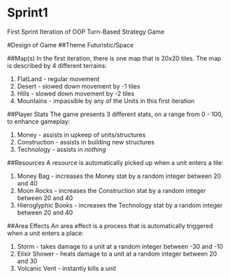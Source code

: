 # Sprint1
First Sprint Iteration of OOP Turn-Based Strategy Game

#Design of Game
##Theme
Futuristic/Space

##Map(s)
In the first iteration, there is one map that is 20x20 tiles. The map is described by 4 different terrains: 
 1. FlatLand - regular movement 
 2. Desert - slowed down movement by -1 tiles 
 3. Hills - slowed down movement by -2 tiles 
 4. Mountains - impassible by any of the Units in this first iteration
 
##Player Stats
The game presents 3 different stats, on a range from 0 - 100, to enhance gameplay:
 1. Money - assists in upkeep of units/structures
 2. Construction - assists in building new structures
 3. Technology - assists in *nothing*

##Resources
A resource is automatically picked up when a unit enters a tile:
 1. Money Bag - increases the Money stat by a random integer between 20 and 40 
 2. Moon Rocks - increases the Construction stat by a random integer between 20 and 40 
 3. Hieroglyphic Books - increases the Technology stat by a random integer between 20 and 40 

##Area Effects
An area effect is a process that is automatically triggered when a unit enters a place:
 1. Storm - takes damage to a unit at a random integer between -30 and -10 
 2. Elixir Shower - heals damage to a unit at a random integer between 20 and 30 
 3. Volcanic Vent - instantly kills a unit 
